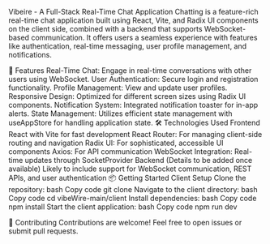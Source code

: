Vibeire - A Full-Stack Real-Time Chat Application
Chatting is a feature-rich real-time chat application built using React, Vite, and Radix UI components on the client side, combined with a backend that supports WebSocket-based communication. It offers users a seamless experience with features like authentication, real-time messaging, user profile management, and notifications.

🚀 Features
Real-Time Chat: Engage in real-time conversations with other users using WebSocket.
User Authentication: Secure login and registration functionality.
Profile Management: View and update user profiles.
Responsive Design: Optimized for different screen sizes using Radix UI components.
Notification System: Integrated notification toaster for in-app alerts.
State Management: Utilizes efficient state management with useAppStore for handling application state.
🛠️ Technologies Used
Frontend
React with Vite for fast development
React Router: For managing client-side routing and navigation
Radix UI: For sophisticated, accessible UI components
Axios: For API communication
WebSocket Integration: Real-time updates through SocketProvider
Backend (Details to be added once available)
Likely to include support for WebSocket communication, REST APIs, and user authentication
📦 Getting Started
Client Setup
Clone the repository:
bash
Copy code
git clone <repo-url>
Navigate to the client directory:
bash
Copy code
cd vibeWire-main/client
Install dependencies:
bash
Copy code
npm install
Start the client application:
bash
Copy code
npm run dev

🤝 Contributing
Contributions are welcome! Feel free to open issues or submit pull requests.
